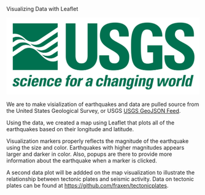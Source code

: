 Visualizing Data with Leaflet

![1-Logo](Images/1-Logo.png)

We are to make visialization of earthquakes and data are pulled source from the United States Geological Survey, or USGS   [USGS GeoJSON Feed](http://earthquake.usgs.gov/earthquakes/feed/v1.0/geojson.php).

Using the  data, we created a map using Leaflet that plots all of the earthquakes based on their longitude and latitude.

Visualization markers properly reflects the magnitude of the earthquake using the size and color. Earthquakes with higher magnitudes appears larger and darker in color. Also, popups are there to provide more information about the earthquake when a marker is clicked.

A second data plot will be addded on the map visualization to illustrate the relationship between tectonic plates and seismic activity. Data on tectonic plates can be found at <https://github.com/fraxen/tectonicplates>.


